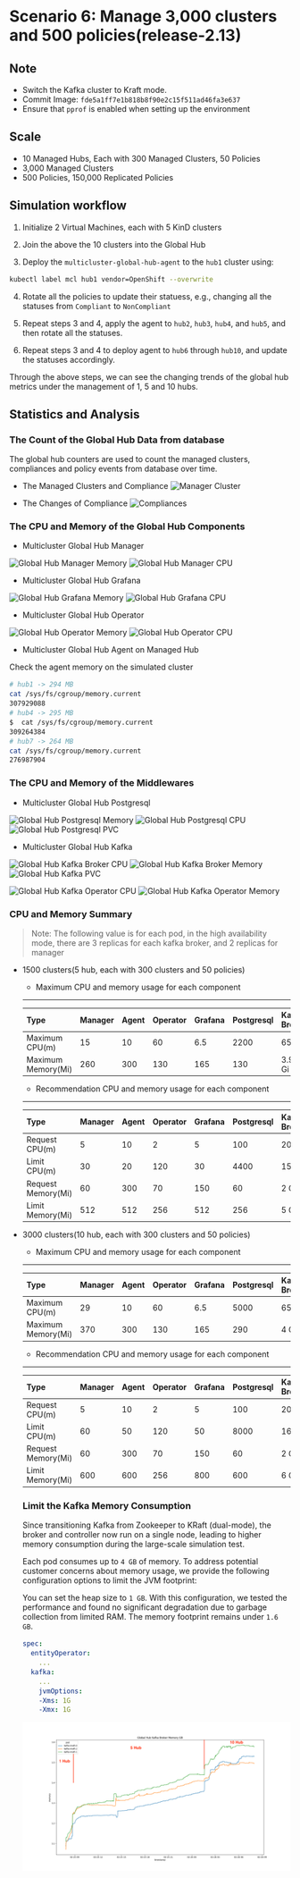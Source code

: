 # Scenario 6: Manage 3,000 clusters and 500 policies(release-2.13)

## Note

- Switch the Kafka cluster to Kraft mode.
- Commit Image:  `fde5a1ff7e1b818b8f90e2c15f511ad46fa3e637`
- Ensure that `pprof` is enabled when setting up the environment

## Scale

- 10 Managed Hubs, Each with 300 Managed Clusters, 50 Policies
- 3,000 Managed Clusters
- 500 Policies, 150,000 Replicated Policies

## Simulation workflow

1. Initialize 2 Virtual Machines, each with 5 KinD clusters

2. Join the above the 10 clusters into the Global Hub

3. Deploy the `multicluster-global-hub-agent` to the `hub1` cluster using:

  ```bash
  kubectl label mcl hub1 vendor=OpenShift --overwrite
  ```

4. Rotate all the policies to update their statuess, e.g., changing all the statuses from `Compliant` to `NonCompliant`

5. Repeat steps 3 and 4, apply the agent to `hub2`, `hub3`, `hub4`, and `hub5`, and then rotate all the statuses.

6. Repeat steps 3 and 4 to deploy agent to `hub6` through `hub10`, and update the statuses accordingly.

Through the above steps, we can see the changing trends of the global hub metrics under the management of 1, 5 and 10 hubs.

## Statistics and Analysis

### The Count of the Global Hub Data from database

The global hub counters are used to count the managed clusters, compliances and policy events from database over time. 

- The Managed Clusters and Compliance
![Manager Cluster](./images/6-count-initialization.png)

- The Changes of Compliance
![Compliances](./images/6-count-compliance.png)

### The CPU and Memory of the Global Hub Components

- Multicluster Global Hub Manager

![Global Hub Manager Memory](./images/6-manager-memory-usage.png)
![Global Hub Manager CPU](./images/6-manager-cpu-usage.png)

- Multicluster Global Hub Grafana

![Global Hub Grafana Memory](./images/6-grafana-memory-usage.png)
![Global Hub Grafana CPU](./images/6-grafana-cpu-usage.png)

- Multicluster Global Hub Operator

![Global Hub Operator Memory](./images/6-global-hub-operator-memory-usage.png)
![Global Hub Operator CPU](./images/6-global-hub-operator-cpu-usage.png)

- Multicluster Global Hub Agent on Managed Hub

<!-- ![Global Hub Agent CPU](./images/2-agent-cpu-usage.png)
![Global Hub Agent Memory](./images/2-agent-memory-usage.png) -->

Check the agent memory on the simulated cluster

```bash
# hub1 -> 294 MB
cat /sys/fs/cgroup/memory.current
307929088
# hub4 -> 295 MB
$  cat /sys/fs/cgroup/memory.current
309264384
# hub7 -> 264 MB
cat /sys/fs/cgroup/memory.current
276987904
```

### The CPU and Memory of the Middlewares

- Multicluster Global Hub Postgresql

![Global Hub Postgresql Memory](./images/6-postgresql-memory-usage.png)
![Global Hub Postgresql CPU](./images/6-postgresql-cpu-usage.png)
![Global Hub Postgresql PVC](./images/6-postgresql-pvc-usage.png)

- Multicluster Global Hub Kafka

![Global Hub Kafka Broker CPU](./images/6-kafka-broker-cpu-usage.png)
![Global Hub Kafka Broker Memory](./images/6-kafka-broker-memory-usage.png)
![Global Hub Kafka PVC](./images/6-kafka-pvc-usage.png)

![Global Hub Kafka Operator CPU](./images/6-kafka-operator-cpu-usage.png)
![Global Hub Kafka Operator Memory](./images/6-kafka-operator-memory-usage.png)


### CPU and Memory Summary

> Note: The following value is for each pod, in the high availability mode, there are 3 replicas for each kafka broker, and 2 replicas for manager
  

- 1500 clusters(5 hub, each with 300 clusters and 50 policies)

  - Maximum CPU and memory usage for each component

  ---
  | Type               | Manager | Agent | Operator | Grafana | Postgresql | Kafka Broker |
  |---                 |---      |---    |---       |---      |---         |---           |
  | Maximum CPU(m)     | 15      | 10    | 60       | 6.5     | 2200       | 65           |
  | Maximum Memory(Mi) | 260     | 300   | 130      | 165     | 130        | 3.92   Gi    |

  - Recommendation CPU and memory usage for each component

  ---
  | Type               | Manager | Agent | Operator | Grafana | Postgresql | Kafka Broker |
  |---                 |---      |---    |---       |---      |---       |---           |
  | Request CPU(m)     | 5       | 10    | 2        | 5       | 100      | 20           |
  | Limit CPU(m)       | 30      | 20    | 120      | 30      | 4400     | 150          |
  | Request Memory(Mi) | 60      | 300   | 70       | 150     | 60       | 2   Gi       |
  | Limit Memory(Mi)   | 512     | 512   | 256      | 512     | 256      | 5   Gi       |

- 3000 clusters(10 hub, each with 300 clusters and 50 policies)

  - Maximum CPU and memory usage for each component

  ---
  | Type               | Manager | Agent | Operator | Grafana | Postgresql | Kafka Broker |
  |---                 |---      |---    |---       |---      |---         |---           |
  | Maximum CPU(m)     | 29      | 10    | 60       | 6.5     | 5000       | 65           |
  | Maximum Memory(Mi) | 370     | 300   | 130      | 165     | 290        | 4   Gi       |

  - Recommendation CPU and memory usage for each component

  ---
  | Type               | Manager | Agent | Operator | Grafana | Postgresql | Kafka Broker |
  |---                 |---      |---    |---       |---      |---       |---           |
  | Request CPU(m)     | 5       | 10    | 2        | 5       | 100      | 20           |
  | Limit CPU(m)       | 60      | 50    | 120      | 50      | 8000     | 168          |
  | Request Memory(Mi) | 60      | 300   | 70       | 150     | 60       | 2   Gi       |
  | Limit Memory(Mi)   | 600     | 600   | 256      | 800     | 600      | 6   Gi       |

  ### Limit the Kafka Memory Consumption

  Since transitioning Kafka from Zookeeper to KRaft (dual-mode), the broker and controller now run on a single node, leading to higher memory consumption during the large-scale simulation test.

  Each pod consumes up to `4 GB` of memory. To address potential customer concerns about memory usage, we provide the following configuration options to limit the JVM footprint:

  You can set the heap size to `1 GB`. With this configuration, we tested the performance and found no significant degradation due to garbage collection from limited RAM. The memory footprint remains under `1.6 GB`.

  ```yaml
  spec:
    entityOperator:
      ...
    kafka:
      ...
      jvmOptions:
      -Xms: 1G
      -Xmx: 1G
  ```

  ![Global Hub Kafka Broker Memory](./images/6-kafka-broker-memory-usage-jvm.png)